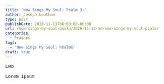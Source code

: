 ```yaml
---
title: 'Now Sings My Soul: Psalm 3:'
author: Joseph Louthan
type: post
publishDate: 2020-11-13T06:00:00-06:00
url: /now-sings-my-soul-psalm/2020-11-13-am-now-sings-my-soul-psalm/
categories:
  - Prayers
tags:
  - 'Now Sings My Soul: Psalms'
draft: true
---
```


<pre>
<div style="font-variant: small-caps;">Lord</div>
Lorem ipsum
</pre>
